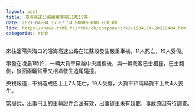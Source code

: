 ```yaml
---
layout: post
title: 瀋海高速公路嚴重車禍11死19傷
date: 2021-04-04 17:07:54.000000000 +08:00
link: https://news.rthk.hk/rthk/ch/component/k2/1584174-20210404.htm
categories: rthk
---
```


來往瀋陽與海口的瀋海高速公路在江蘇段發生嚴重車禍，11人死亡，19人受傷。

事發在凌晨1時許，一輛大貨車穿越中央護欄後，與一輛載客巴士相撞，巴士翻側，後面兩輛貨車又相繼發生追尾碰撞。

央視報道，車禍造成巴士上7人死亡，19人受傷，大貨車和兩輛貨車上共4人喪生。

當局說，出事巴士的車輛證件合法有效，出事貨車未有超載，事故原因有待調查。
